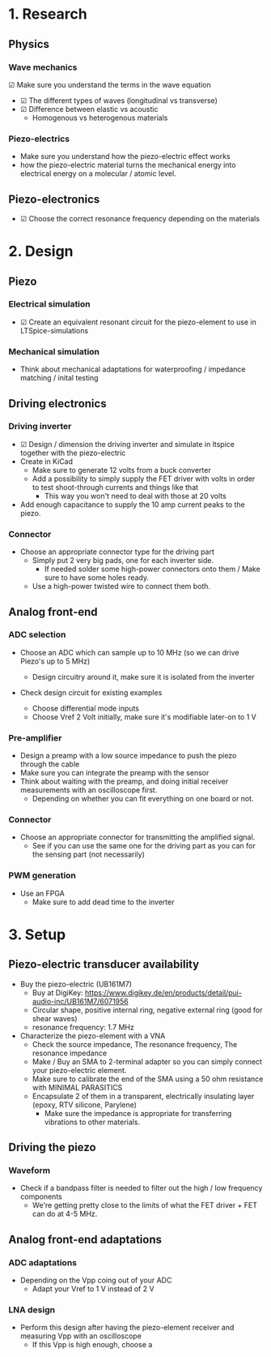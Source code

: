 # 1. Research
## Physics
### Wave mechanics
&#9745; Make sure you understand the terms in the wave equation
- &#9745;  The different types of waves (longitudinal vs transverse)
- &#9745;  Difference between elastic vs acoustic
	- Homogenous vs heterogenous materials

### Piezo-electrics
- Make sure you understand how the piezo-electric effect works
- how the piezo-electric material turns the mechanical energy into electrical energy on a molecular / atomic level.


## Piezo-electronics
- &#9745; Choose the correct resonance frequency depending on the materials

# 2. Design
## Piezo
### Electrical simulation
- &#9745;  Create an equivalent resonant circuit for the piezo-element to use in LTSpice-simulations

### Mechanical simulation
- Think about mechanical adaptations for waterproofing / impedance matching / inital testing

## Driving electronics
### Driving inverter
- &#9745; Design / dimension the driving inverter and simulate in ltspice together with the piezo-electric
- Create in KiCad
	- Make sure to generate 12 volts from a buck converter
	- Add a possibility to simply supply the FET driver with volts in order to test shoot-through currents and things like that
		- This way you won't need to deal with those at 20 volts
- Add enough capacitance to supply the 10 amp current peaks to the piezo.

### Connector
- Choose an appropriate connector type for the driving part
	- Simply put 2 very big pads, one for each inverter side.
		- If needed solder some high-power connectors onto them / Make sure to have some holes ready.
	- Use a high-power twisted wire to connect them both.

## Analog front-end
### ADC selection
- Choose an ADC which can sample up to 10 MHz (so we can drive Piezo's up to 5 MHz)
	- Design circuitry around it, make sure it is isolated from the inverter

- Check design circuit for existing examples
	- Choose differential mode inputs
	- Choose Vref 2 Volt initially, make sure it's modifiable later-on to 1 V

### Pre-amplifier
- Design a preamp with a low source impedance to push the piezo through the cable
- Make sure you can integrate the preamp with the sensor
- Think about waiting with the preamp, and doing initial receiver measurements with an oscilloscope first.
	- Depending on whether you can fit everything on one board or not.

### Connector
- Choose an appropriate connector for transmitting the amplified signal.
	- See if you can use the same one for the driving part as you can for the sensing part (not necessarily)


### PWM generation
- Use an FPGA
	- Make sure to add dead time to the inverter

# 3. Setup

## Piezo-electric transducer availability
- Buy the piezo-electric (UB161M7)
	- Buy at DigiKey: https://www.digikey.de/en/products/detail/pui-audio-inc/UB161M7/6071956
	- Circular shape, positive internal ring, negative external ring (good for shear waves)
	- resonance frequency: 1.7 MHz
- Characterize the piezo-element with a VNA
	- Check the source impedance, The resonance frequency, The resonance impedance
	- Make / Buy an SMA to 2-terminal adapter so you can simply connect your piezo-electric element.
	- Make sure to calibrate the end of the SMA using a 50 ohm resistance with MINIMAL PARASITICS
	- Encapsulate 2 of them in a transparent, electrically insulating layer (epoxy, RTV silicone, Parylene)
		- Make sure the impedance is appropriate for transferring vibrations to other materials.


## Driving the piezo
### Waveform
- Check if a bandpass filter is needed to filter out the high / low frequency components
	- We're getting pretty close to the limits of what the FET driver + FET can do at 4-5 MHz.

## Analog front-end adaptations

### ADC adaptations
- Depending on the Vpp coing out of your ADC
	- Adapt your Vref to 1 V instead of 2 V

### LNA design
- Perform this design after having the piezo-element receiver and measuring Vpp with an oscilloscope
	- If this Vpp is high enough, choose a 